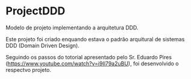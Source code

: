 # ProjectDDD
Modelo de projeto implementando a arquitetura DDD.

Este projeto foi criado enquando estava o padrão arquitural de sistemas DDD (Domain Driven Design).

Seguindo os passos do totorial apresentado pelo Sr. Eduardo Pires (https://www.youtube.com/watch?v=i9Il79a2uBU), foi desenvolvido o respectvo projeto.
